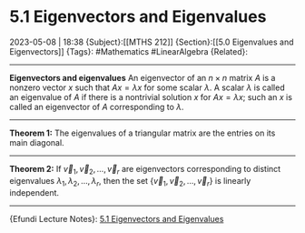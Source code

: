 # 5.1 Eigenvectors and Eigenvalues
2023-05-08 | 18:38
{Subject}:[[MTHS 212]]
{Section}:[[5.0 Eigenvalues and Eigenvectors]]
{Tags}: #Mathematics #LinearAlgebra 
{Related}:

--- 
**Eigenvectors and eigenvalues**
An eigenvector of an $n × n$ matrix $A$ is a nonzero vector $x$ such that $Ax = \lambda x$ for some scalar $\lambda$. A scalar $\lambda$ is called an eigenvalue of $A$ if there is a nontrivial solution $x$ for $Ax = \lambda x$; such an $x$ is called an eigenvector of $A$ corresponding to $\lambda$.

---
**Theorem 1:**
The eigenvalues of a triangular matrix are the entries on its main diagonal.

---
**Theorem 2:**
If $\vec v_1, \vec v_2,\dots, \vec v_r$ are eigenvectors corresponding to distinct eigenvalues $\lambda_1, \lambda_2,\dots, \lambda_r$, then the set $\{\vec v_1, \vec v_2,\dots , \vec v_r\}$ is linearly independent.

--- 
{Efundi Lecture Notes}: [5.1 Eigenvectors and Eigenvalues](https://efundi.nwu.ac.za/access/content/group/dcb035b6-0c04-4a4b-ae6d-f100a884060e/Lecture%20notes/Mr%20Majozi/MTHS%20212%20Leergedeelte%206.1.pdf)